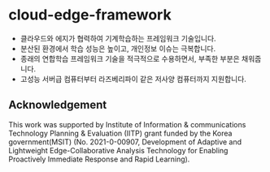# cloud-edge-framework

- 클라우드와 에지가 협력하여 기계학습하는 프레임워크 기술입니다.
- 분산된 환경에서 학습 성능은 높이고, 개인정보 이슈는 극복합니다.
- 종래의 연합학습 프레임워크 기술을 적극적으로 수용하면서, 부족한 부분은 채워줍니다.
- 고성능 서버급 컴퓨터부터 라즈베리파이 같은 저사양 컴퓨터까지 지원합니다.

## Acknowledgement
This work was supported by Institute of Information & communications Technology Planning & Evaluation (IITP) grant funded by the Korea government(MSIT) (No. 2021-0-00907, Development of Adaptive and Lightweight Edge-Collaborative Analysis Technology for Enabling Proactively Immediate Response and Rapid Learning).
